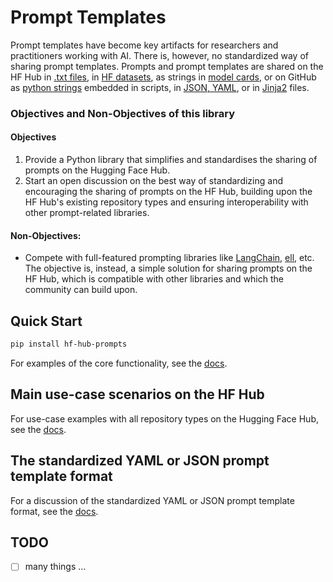 # Prompt Templates
Prompt templates have become key artifacts for researchers and practitioners working with AI. There is, however, no standardized way of sharing prompt templates. Prompts and prompt templates are shared on the HF Hub in [.txt files](https://huggingface.co/HuggingFaceFW/fineweb-edu-classifier/blob/main/utils/prompt.txt), in [HF datasets](https://huggingface.co/datasets/fka/awesome-chatgpt-prompts), as strings in [model cards](https://huggingface.co/OpenGVLab/InternVL2-8B#grounding-benchmarks), or on GitHub as [python strings](https://github.com/huggingface/cosmopedia/tree/main/prompts) embedded in scripts, in [JSON, YAML](https://github.com/hwchase17/langchain-hub/blob/master/prompts/README.md), or in [Jinja2](https://github.com/argilla-io/distilabel/tree/main/src/distilabel/steps/tasks/templates) files. 



### Objectives and Non-Objectives of this library
#### Objectives
1. Provide a Python library that simplifies and standardises the sharing of prompts on the Hugging Face Hub.
2. Start an open discussion on the best way of standardizing and 
encouraging the sharing of prompts on the HF Hub, building upon the HF Hub's existing repository types and ensuring interoperability with other prompt-related libraries.
#### Non-Objectives: 
- Compete with full-featured prompting libraries like [LangChain](https://github.com/langchain-ai/langchain), 
[ell](https://docs.ell.so/reference/index.html), etc. The objective is, instead, a simple solution for sharing prompts on the HF Hub, which is compatible with other libraries and which the community can build upon. 



## Quick Start

```bash
pip install hf-hub-prompts
```

For examples of the core functionality, see the [docs](https://moritzlaurer.github.io/hf_hub_prompts/).


## Main use-case scenarios on the HF Hub
For use-case examples with all repository types on the Hugging Face Hub, see the [docs](https://moritzlaurer.github.io/hf_hub_prompts/).


## The standardized YAML or JSON prompt template format
For a discussion of the standardized YAML or JSON prompt template format, see the [docs](https://moritzlaurer.github.io/hf_hub_prompts/).


## TODO
- [ ] many things ...




